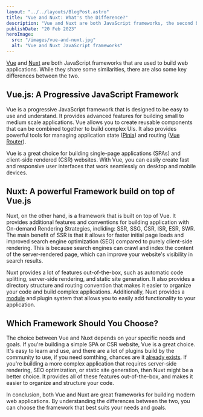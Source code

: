 ```yaml
---
layout: "../../layouts/BlogPost.astro"
title: "Vue and Nuxt: What's the Difference?"
description: "Vue and Nuxt are both JavaScript frameworks, the second build on top of the other."
publishDate: "20 Feb 2023"
heroImage:
  src: "/images/vue-and-nuxt.jpg"
  alt: "Vue and Nuxt JavaScript frameworks"
---
```


[Vue](https://vuejs.org "Vue.js Homepage") and [Nuxt](https://nuxt.com "Nuxt Homepage") are both JavaScript frameworks that are used to build web applications. While they share some similarities, there are also some key differences between the two.

## Vue.js: A Progressive JavaScript Framework

Vue is a progressive JavaScript framework that is designed to be easy to use and understand. It provides advanced features for building small to medium scale applications. Vue allows you to create reusable components that can be combined together to build complex UIs. It also provides powerful tools for managing application state ([Pinia](https://pinia.vuejs.org "Pinia Homepage")) and routing ([Vue Router](https://router.vuejs.org "Vue Router Homepage")).

Vue is a great choice for building single-page applications (SPAs) and client-side rendered (CSR) websites. With Vue, you can easily create fast and responsive user interfaces that work seamlessly on desktop and mobile devices.

## Nuxt: A powerful Framework build on top of Vue.js

Nuxt, on the other hand, is a framework that is built on top of Vue. It provides additional features and conventions for building application with On-demand Rendering Strategies, incliding: SSR, SSG, CSR, ISR, ESR, SWR.
The main benefit of SSR is that it allows for faster initial page loads and improved search engine optimization (SEO) compared to purely client-side rendering. This is because search engines can crawl and index the content of the server-rendered page, which can improve your website's visibility in search results.

Nuxt provides a lot of features out-of-the-box, such as automatic code splitting, server-side rendering, and static site generation. It also provides a directory structure and routing convention that makes it easier to organize your code and build complex applications. Additionally, Nuxt provides a [module](https://nuxt.com/modules "Nuxt Modules list") and plugin system that allows you to easily add functionality to your application.

## Which Framework Should You Choose?

The choice between Vue and Nuxt depends on your specific needs and goals. If you're building a simple SPA or CSR website, Vue is a great choice. It's easy to learn and use, and there are a lot of plugins build by the community to use, if you need somthing, chances are it [already exists](https://github.com/vuejs/awesome-vue "A curated list of awesome things related to Vue.js").
If you're building a more complex application that requires server-side rendering, SEO optimization, or static site generation, then Nuxt might be a better choice. It provides all of these features out-of-the-box, and makes it easier to organize and structure your code.

In conclusion, both Vue and Nuxt are great frameworks for building modern web applications. By understanding the differences between the two, you can choose the framework that best suits your needs and goals.
